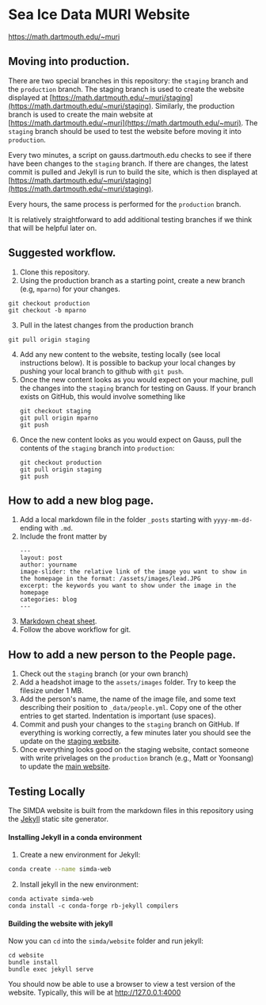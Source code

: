 # Sea Ice Data MURI Website
https://math.dartmouth.edu/~muri

## Moving into production.
There are two special branches in this repository: the `staging` branch and the `production` branch.  The staging branch is used to create the website displayed at [https://math.dartmouth.edu/~muri/staging](https://math.dartmouth.edu/~muri/staging).  Similarly, the production branch is used to create the main website at [https://math.dartmouth.edu/~muri](https://math.dartmouth.edu/~muri).   The `staging` branch should be used to test the website before moving it into `production`.

Every two minutes, a script on gauss.dartmouth.edu checks to see if there have been changes to the `staging` branch.   If there are changes, the latest commit is pulled and Jekyll is run to build the site, which is then displayed at [https://math.dartmouth.edu/~muri/staging](https://math.dartmouth.edu/~muri/staging).    

Every hours, the same process is performed for the `production` branch.

It is relatively straightforward to add additional testing branches if we think that will be helpful later on.

## Suggested workflow.
1. Clone this repository.
2. Using the production branch as a starting point, create a new branch (e.g, `mparno`) for your changes.
```
git checkout production
git checkout -b mparno
```
3. Pull in the latest changes from the production branch
```
git pull origin staging
```
4. Add any new content to the website, testing locally (see local instructions below).  It is possible to backup your local changes by pushing your local branch to github with `git push`.
5. Once the new content looks as you would expect on your machine, pull the changes into the `staging` branch for testing on Gauss.  If your branch exists on GitHub, this would involve something like
      ```
      git checkout staging
      git pull origin mparno
      git push
      ```
6. Once the new content looks as you would expect on Gauss, pull the contents of the `staging` branch into `production`:
      ```
      git checkout production
      git pull origin staging
      git push
      ```

## How to add a new blog page.
1. Add a local markdown file in the folder `_posts` starting with `yyyy-mm-dd-` ending with `.md`.
2. Include the front matter by
      ```
      ---
      layout: post
      author: yourname
      image-slider: the relative link of the image you want to show in the homepage in the format: /assets/images/lead.JPG
      excerpt: the keywords you want to show under the image in the homepage
      categories: blog
      ---
      ```
3. [Markdown cheat sheet](https://www.markdownguide.org/cheat-sheet/).
4. Follow the above workflow for git.

## How to add a new person to the People page.
1. Check out the `staging` branch (or your own branch)
1. Add a headshot image to the `assets/images` folder.  Try to keep the filesize under 1 MB.
1. Add the person's name, the name of the image file, and some text describing their position to `_data/people.yml`.   Copy one of the other entries to get started.   Indentation is important (use spaces).   
1. Commit and push your changes to the `staging` branch on GitHub.   If everything is working correctly, a few minutes later you should see the update on the [staging website](https://math.dartmouth.edu/~muri/staging/People.html).
1. Once everything looks good on the staging website, contact someone with write privelages on the `production` branch (e.g., Matt or Yoonsang) to update the [main website](https://math.dartmouth.edu/~muri/staging/People.html).


## Testing Locally
The SIMDA website is built from the markdown files in this repository using the [Jekyll](https://jekyllrb.com/) static site generator.   

#### Installing Jekyll in a conda environment
1. Create a new environment for Jekyll:
```bash
conda create --name simda-web
```
2. Install jekyll in the new environment:
```
conda activate simda-web
conda install -c conda-forge rb-jekyll compilers
```

#### Building the website with jekyll
Now you can `cd` into the `simda/website` folder and run jekyll:
```
cd website
bundle install
bundle exec jekyll serve
```
You should now be able to use a browser to view a test version of the website.  Typically, this will be at http://127.0.0.1:4000
